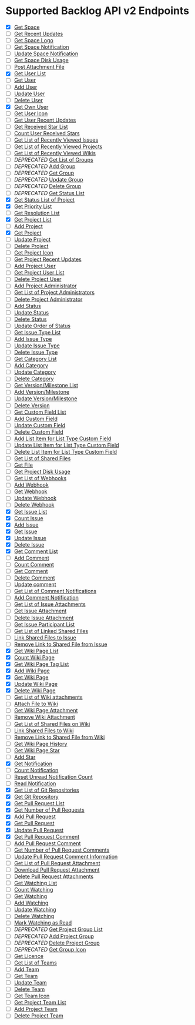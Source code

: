 # Supported Backlog API v2 Endpoints

- [x] [Get Space](https://developer.nulab.com/docs/backlog/api/2/get-space/)
- [ ] [Get Recent Updates](https://developer.nulab.com/docs/backlog/api/2/get-recent-updates/)
- [ ] [Get Space Logo](https://developer.nulab.com/docs/backlog/api/2/get-space-logo/)
- [ ] [Get Space Notification](https://developer.nulab.com/docs/backlog/api/2/get-space-notification/)
- [ ] [Update Space Notification](https://developer.nulab.com/docs/backlog/api/2/update-space-notification/)
- [ ] [Get Space Disk Usage](https://developer.nulab.com/docs/backlog/api/2/get-space-disk-usage/)
- [ ] [Post Attachment File](https://developer.nulab.com/docs/backlog/api/2/post-attachment-file/)
- [x] [Get User List](https://developer.nulab.com/docs/backlog/api/2/get-user-list/)
- [ ] [Get User](https://developer.nulab.com/docs/backlog/api/2/get-user/)
- [ ] [Add User](https://developer.nulab.com/docs/backlog/api/2/add-user/)
- [ ] [Update User](https://developer.nulab.com/docs/backlog/api/2/update-user/)
- [ ] [Delete User](https://developer.nulab.com/docs/backlog/api/2/delete-user/)
- [x] [Get Own User](https://developer.nulab.com/docs/backlog/api/2/get-own-user/)
- [ ] [Get User Icon](https://developer.nulab.com/docs/backlog/api/2/get-user-icon/)
- [ ] [Get User Recent Updates](https://developer.nulab.com/docs/backlog/api/2/get-user-recent-updates/)
- [ ] [Get Received Star List](https://developer.nulab.com/docs/backlog/api/2/get-received-star-list/)
- [ ] [Count User Received Stars](https://developer.nulab.com/docs/backlog/api/2/count-user-received-stars/)
- [ ] [Get List of Recently Viewed Issues](https://developer.nulab.com/docs/backlog/api/2/get-list-of-recently-viewed-issues/)
- [ ] [Get List of Recently Viewed Projects](https://developer.nulab.com/docs/backlog/api/2/get-list-of-recently-viewed-projects/)
- [ ] [Get List of Recently Viewed Wikis](https://developer.nulab.com/docs/backlog/api/2/get-list-of-recently-viewed-wikis/)
- [ ] *DEPRECATED* [Get List of Groups](https://developer.nulab.com/docs/backlog/api/2/get-list-of-groups/)
- [ ] *DEPRECATED* [Add Group](https://developer.nulab.com/docs/backlog/api/2/add-group/)
- [ ] *DEPRECATED* [Get Group](https://developer.nulab.com/docs/backlog/api/2/get-group/)
- [ ] *DEPRECATED* [Update Group](https://developer.nulab.com/docs/backlog/api/2/update-group/)
- [ ] *DEPRECATED* [Delete Group](https://developer.nulab.com/docs/backlog/api/2/delete-group/)
- [ ] *DEPRECATED* [Get Status List](https://developer.nulab.com/docs/backlog/api/2/get-status-list/)
- [x] [Get Status List of Project](https://developer.nulab.com/docs/backlog/api/2/get-status-list-of-project/)
- [x] [Get Priority List](https://developer.nulab.com/docs/backlog/api/2/get-priority-list/)
- [ ] [Get Resolution List](https://developer.nulab.com/docs/backlog/api/2/get-resolution-list/)
- [x] [Get Project List](https://developer.nulab.com/docs/backlog/api/2/get-project-list/)
- [ ] [Add Project](https://developer.nulab.com/docs/backlog/api/2/add-project/)
- [x] [Get Project](https://developer.nulab.com/docs/backlog/api/2/get-project/)
- [ ] [Update Project](https://developer.nulab.com/docs/backlog/api/2/update-project/)
- [ ] [Delete Project](https://developer.nulab.com/docs/backlog/api/2/delete-project/)
- [ ] [Get Project Icon](https://developer.nulab.com/docs/backlog/api/2/get-project-icon/)
- [ ] [Get Project Recent Updates](https://developer.nulab.com/docs/backlog/api/2/get-project-recent-updates/)
- [ ] [Add Project User](https://developer.nulab.com/docs/backlog/api/2/add-project-user/)
- [ ] [Get Project User List](https://developer.nulab.com/docs/backlog/api/2/get-project-user-list/)
- [ ] [Delete Project User](https://developer.nulab.com/docs/backlog/api/2/delete-project-user/)
- [ ] [Add Project Administrator](https://developer.nulab.com/docs/backlog/api/2/add-project-administrator/)
- [ ] [Get List of Project Administrators](https://developer.nulab.com/docs/backlog/api/2/get-list-of-project-administrators/)
- [ ] [Delete Project Administrator](https://developer.nulab.com/docs/backlog/api/2/delete-project-administrator/)
- [ ] [Add Status](https://developer.nulab.com/docs/backlog/api/2/add-status/)
- [ ] [Update Status](https://developer.nulab.com/docs/backlog/api/2/update-status/)
- [ ] [Delete Status](https://developer.nulab.com/docs/backlog/api/2/delete-status/)
- [ ] [Update Order of Status](https://developer.nulab.com/docs/backlog/api/2/update-order-of-status/)
- [ ] [Get Issue Type List](https://developer.nulab.com/docs/backlog/api/2/get-issue-type-list/)
- [ ] [Add Issue Type](https://developer.nulab.com/docs/backlog/api/2/add-issue-type/)
- [ ] [Update Issue Type](https://developer.nulab.com/docs/backlog/api/2/update-issue-type/)
- [ ] [Delete Issue Type](https://developer.nulab.com/docs/backlog/api/2/delete-issue-type/)
- [ ] [Get Category List](https://developer.nulab.com/docs/backlog/api/2/get-category-list/)
- [ ] [Add Category](https://developer.nulab.com/docs/backlog/api/2/add-category/)
- [ ] [Update Category](https://developer.nulab.com/docs/backlog/api/2/update-category/)
- [ ] [Delete Category](https://developer.nulab.com/docs/backlog/api/2/delete-category/)
- [ ] [Get Version/Milestone List](https://developer.nulab.com/docs/backlog/api/2/get-version-milestone-list/)
- [ ] [Add Version/Milestone](https://developer.nulab.com/docs/backlog/api/2/add-version-milestone/)
- [ ] [Update Version/Milestone](https://developer.nulab.com/docs/backlog/api/2/update-version-milestone/)
- [ ] [Delete Version](https://developer.nulab.com/docs/backlog/api/2/delete-version/)
- [ ] [Get Custom Field List](https://developer.nulab.com/docs/backlog/api/2/get-custom-field-list/)
- [ ] [Add Custom Field](https://developer.nulab.com/docs/backlog/api/2/add-custom-field/)
- [ ] [Update Custom Field](https://developer.nulab.com/docs/backlog/api/2/update-custom-field/)
- [ ] [Delete Custom Field](https://developer.nulab.com/docs/backlog/api/2/delete-custom-field/)
- [ ] [Add List Item for List Type Custom Field](https://developer.nulab.com/docs/backlog/api/2/add-list-item-for-list-type-custom-field/)
- [ ] [Update List Item for List Type Custom Field](https://developer.nulab.com/docs/backlog/api/2/update-list-item-for-list-type-custom-field/)
- [ ] [Delete List Item for List Type Custom Field](https://developer.nulab.com/docs/backlog/api/2/delete-list-item-for-list-type-custom-field/)
- [ ] [Get List of Shared Files](https://developer.nulab.com/docs/backlog/api/2/get-list-of-shared-files/)
- [ ] [Get File](https://developer.nulab.com/docs/backlog/api/2/get-file/)
- [ ] [Get Project Disk Usage](https://developer.nulab.com/docs/backlog/api/2/get-project-disk-usage/)
- [ ] [Get List of Webhooks](https://developer.nulab.com/docs/backlog/api/2/get-list-of-webhooks/)
- [ ] [Add Webhook](https://developer.nulab.com/docs/backlog/api/2/add-webhook/)
- [ ] [Get Webhook](https://developer.nulab.com/docs/backlog/api/2/get-webhook/)
- [ ] [Update Webhook](https://developer.nulab.com/docs/backlog/api/2/update-webhook/)
- [ ] [Delete Webhook](https://developer.nulab.com/docs/backlog/api/2/delete-webhook/)
- [x] [Get Issue List](https://developer.nulab.com/docs/backlog/api/2/get-issue-list/)
- [x] [Count Issue](https://developer.nulab.com/docs/backlog/api/2/count-issue/)
- [x] [Add Issue](https://developer.nulab.com/docs/backlog/api/2/add-issue/)
- [x] [Get Issue](https://developer.nulab.com/docs/backlog/api/2/get-issue/)
- [x] [Update Issue](https://developer.nulab.com/docs/backlog/api/2/update-issue/)
- [x] [Delete Issue](https://developer.nulab.com/docs/backlog/api/2/delete-issue/)
- [x] [Get Comment List](https://developer.nulab.com/docs/backlog/api/2/get-comment-list/)
- [ ] [Add Comment](https://developer.nulab.com/docs/backlog/api/2/add-comment/)
- [ ] [Count Comment](https://developer.nulab.com/docs/backlog/api/2/count-comment/)
- [ ] [Get Comment](https://developer.nulab.com/docs/backlog/api/2/get-comment/)
- [ ] [Delete Comment](https://developer.nulab.com/docs/backlog/api/2/delete-comment/)
- [ ] [Update comment](https://developer.nulab.com/docs/backlog/api/2/update-comment/)
- [ ] [Get List of Comment Notifications](https://developer.nulab.com/docs/backlog/api/2/get-list-of-comment-notifications/)
- [ ] [Add Comment Notification](https://developer.nulab.com/docs/backlog/api/2/add-comment-notification/)
- [ ] [Get List of Issue Attachments](https://developer.nulab.com/docs/backlog/api/2/get-list-of-issue-attachments/)
- [ ] [Get Issue Attachment](https://developer.nulab.com/docs/backlog/api/2/get-issue-attachment/)
- [ ] [Delete Issue Attachment](https://developer.nulab.com/docs/backlog/api/2/delete-issue-attachment/)
- [ ] [Get Issue Participant List](https://developer.nulab.com/docs/backlog/api/2/get-issue-participant-list/)
- [ ] [Get List of Linked Shared Files](https://developer.nulab.com/docs/backlog/api/2/get-list-of-linked-shared-files/)
- [ ] [Link Shared Files to Issue](https://developer.nulab.com/docs/backlog/api/2/link-shared-files-to-issue/)
- [ ] [Remove Link to Shared File from Issue](https://developer.nulab.com/docs/backlog/api/2/remove-link-to-shared-file-from-issue/)
- [x] [Get Wiki Page List](https://developer.nulab.com/docs/backlog/api/2/get-wiki-page-list/)
- [x] [Count Wiki Page](https://developer.nulab.com/docs/backlog/api/2/count-wiki-page/)
- [x] [Get Wiki Page Tag List](https://developer.nulab.com/docs/backlog/api/2/get-wiki-page-tag-list/)
- [x] [Add Wiki Page](https://developer.nulab.com/docs/backlog/api/2/add-wiki-page/)
- [x] [Get Wiki Page](https://developer.nulab.com/docs/backlog/api/2/get-wiki-page/)
- [x] [Update Wiki Page](https://developer.nulab.com/docs/backlog/api/2/update-wiki-page/)
- [x] [Delete Wiki Page](https://developer.nulab.com/docs/backlog/api/2/delete-wiki-page/)
- [ ] [Get List of Wiki attachments](https://developer.nulab.com/docs/backlog/api/2/get-list-of-wiki-attachments/)
- [ ] [Attach File to Wiki](https://developer.nulab.com/docs/backlog/api/2/attach-file-to-wiki/)
- [ ] [Get Wiki Page Attachment](https://developer.nulab.com/docs/backlog/api/2/get-wiki-page-attachment/)
- [ ] [Remove Wiki Attachment](https://developer.nulab.com/docs/backlog/api/2/remove-wiki-attachment/)
- [ ] [Get List of Shared Files on Wiki](https://developer.nulab.com/docs/backlog/api/2/get-list-of-shared-files-on-wiki/)
- [ ] [Link Shared Files to Wiki](https://developer.nulab.com/docs/backlog/api/2/link-shared-files-to-wiki/)
- [ ] [Remove Link to Shared File from Wiki](https://developer.nulab.com/docs/backlog/api/2/remove-link-to-shared-file-from-wiki/)
- [ ] [Get Wiki Page History](https://developer.nulab.com/docs/backlog/api/2/get-wiki-page-history/)
- [ ] [Get Wiki Page Star](https://developer.nulab.com/docs/backlog/api/2/get-wiki-page-star/)
- [ ] [Add Star](https://developer.nulab.com/docs/backlog/api/2/add-star/)
- [x] [Get Notification](https://developer.nulab.com/docs/backlog/api/2/get-notification/)
- [ ] [Count Notification](https://developer.nulab.com/docs/backlog/api/2/count-notification/)
- [ ] [Reset Unread Notification Count](https://developer.nulab.com/docs/backlog/api/2/reset-unread-notification-count/)
- [ ] [Read Notification](https://developer.nulab.com/docs/backlog/api/2/read-notification/)
- [x] [Get List of Git Repositories](https://developer.nulab.com/docs/backlog/api/2/get-list-of-git-repositories/)
- [x] [Get Git Repository](https://developer.nulab.com/docs/backlog/api/2/get-git-repository/)
- [x] [Get Pull Request List](https://developer.nulab.com/docs/backlog/api/2/get-pull-request-list/)
- [x] [Get Number of Pull Requests](https://developer.nulab.com/docs/backlog/api/2/get-number-of-pull-requests/)
- [x] [Add Pull Request](https://developer.nulab.com/docs/backlog/api/2/add-pull-request/)
- [x] [Get Pull Request](https://developer.nulab.com/docs/backlog/api/2/get-pull-request/)
- [x] [Update Pull Request](https://developer.nulab.com/docs/backlog/api/2/update-pull-request/)
- [x] [Get Pull Request Comment](https://developer.nulab.com/docs/backlog/api/2/get-pull-request-comment/)
- [ ] [Add Pull Request Comment](https://developer.nulab.com/docs/backlog/api/2/add-pull-request-comment/)
- [ ] [Get Number of Pull Request Comments](https://developer.nulab.com/docs/backlog/api/2/get-number-of-pull-request-comments/)
- [ ] [Update Pull Request Comment Information](https://developer.nulab.com/docs/backlog/api/2/update-pull-request-comment-information/)
- [ ] [Get List of Pull Request Attachment](https://developer.nulab.com/docs/backlog/api/2/get-list-of-pull-request-attachment/)
- [ ] [Download Pull Request Attachment](https://developer.nulab.com/docs/backlog/api/2/download-pull-request-attachment/)
- [ ] [Delete Pull Request Attachments](https://developer.nulab.com/docs/backlog/api/2/delete-pull-request-attachments/)
- [ ] [Get Watching List](https://developer.nulab.com/docs/backlog/api/2/get-watching-list/)
- [ ] [Count Watching](https://developer.nulab.com/docs/backlog/api/2/count-watching/)
- [ ] [Get Watching](https://developer.nulab.com/docs/backlog/api/2/get-watching/)
- [ ] [Add Watching](https://developer.nulab.com/docs/backlog/api/2/add-watching/)
- [ ] [Update Watching](https://developer.nulab.com/docs/backlog/api/2/update-watching/)
- [ ] [Delete Watching](https://developer.nulab.com/docs/backlog/api/2/delete-watching/)
- [ ] [Mark Watching as Read](https://developer.nulab.com/docs/backlog/api/2/mark-watching-as-read/)
- [ ] *DEPRECATED* [Get Project Group List](https://developer.nulab.com/docs/backlog/api/2/get-project-group-list/)
- [ ] *DEPRECATED* [Add Project Group](https://developer.nulab.com/docs/backlog/api/2/add-project-group/)
- [ ] *DEPRECATED* [Delete Project Group](https://developer.nulab.com/docs/backlog/api/2/delete-project-group/)
- [ ] *DEPRECATED* [Get Group Icon](https://developer.nulab.com/docs/backlog/api/2/get-group-icon/)
- [ ] [Get Licence](https://developer.nulab.com/docs/backlog/api/2/get-licence/)
- [ ] [Get List of Teams](https://developer.nulab.com/docs/backlog/api/2/get-list-of-teams/)
- [ ] [Add Team](https://developer.nulab.com/docs/backlog/api/2/add-team/)
- [ ] [Get Team](https://developer.nulab.com/docs/backlog/api/2/get-team/)
- [ ] [Update Team](https://developer.nulab.com/docs/backlog/api/2/update-team/)
- [ ] [Delete Team](https://developer.nulab.com/docs/backlog/api/2/delete-team/)
- [ ] [Get Team Icon](https://developer.nulab.com/docs/backlog/api/2/get-team-icon/)
- [ ] [Get Project Team List](https://developer.nulab.com/docs/backlog/api/2/get-project-team-list/)
- [ ] [Add Project Team](https://developer.nulab.com/docs/backlog/api/2/add-project-team/)
- [ ] [Delete Project Team](https://developer.nulab.com/docs/backlog/api/2/delete-project-team/)
